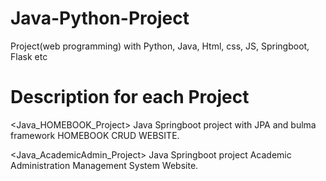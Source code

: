 # Java-Python-Project
Project(web programming) with Python, Java, Html, css, JS, Springboot, Flask etc 

# Description for each Project
<Java_HOMEBOOK_Project>
Java Springboot project with JPA and bulma framework
HOMEBOOK CRUD WEBSITE.

<Java_AcademicAdmin_Project>
Java Springboot project 
Academic Administration Management System Website.
